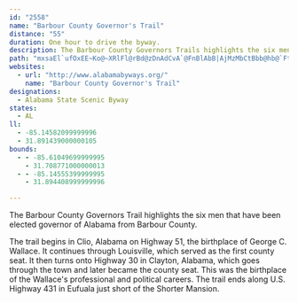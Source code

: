 ```yaml
---
id: "2558"
name: "Barbour County Governor's Trail"
distance: "55"
duration: One hour to drive the byway.
description: The Barbour County Governors Trails highlights the six men that have been elected governor of Alabama from Barbour County.
path: "mxsaEl`ufOxEE~Ko@~XRlFl@rBd@zDnAdCvA`@FnBlAbB|AjMzMbCtBbb@hb@`FtEdDfD`@r@rErE`_@h\\nD~BhFzB~HpAfG`@~@d@ZlA`Aj_ASlFiAxHy@bDs`@lmAmCvJgB`IgF~W}C`MoGnP]fAaR~d@oGvPwPpb@eB~Ey@~CiAnGg@fFkC~j@ObJ?dEHxDtCz^RxKMtJc@lHiDd]eKr`AyA~JaAlE}AxF}_@bjAyIhX{FfOwYzn@iArCoAhEs@pDw@tGQzF?hCNhEbCp[bAfJ`BnGxA|DbD`G|Vx]rClE|AxC`BxDzAfF|@zDj@rD`@~DrCjt@l@`Ih@pCdAfDtJnSpArDh@~Bn@fFtD`m@hAxHr@zCbAlDxBhFzCdFzBtClDjDl[zVjBhAvCjDxBtEzA~G~CbRr]|xBdApKfAzHpAhNpKxaAZ~FA|FYdF_ArHgHrf@{@hHqIv|@cG~p@q@vEWbAuAnAyBbAyGxCuBd@eAFmACoLcBwBOyD?aBNoC`@wLzDeEbBu@t@a@v@SlASlISf^N|f@Yr@?ZFVzH?~AJl@Xb@`@X~@rBzL|Ird@b@rCl@rGl@lEh@dCx@xBjEzIdBnCt@v@jMxIvGbFhFjF`BtApBjAxBj@xId@vBf@nAj@vAfAnm@~w@}@vAOr@?xAw@bLEnBVjMIvf@\\lC`@rAfInNrAdBhWjWtA~@bMxDfCtAbBdCnLnVdBxB~BlA~MxEhDd@rB?lAKrGwAhAApXr@PK`@y@`FxCxh@|l@k@nADf@dEnMdAfCp@dApElDpAxAfHxKjG|DpBpBnAfCf@rBb@|DfAjO^dCd@zAp@lAz@hA|@n@xI|CjCnB\\HzBWjB|TbCv]^fDpBtIz@|ChC|FzBjDlB~A|A`A`DvAhDbA`H~@~e@dCnBD~Yy@dAF|Ab@j_@bTjA^~HhEjAx@|GlDhJvFh@rAT~AFpJNvBr@rBb@r@xB~B|LhLrDxDbBnCzFpK`BfBfWtM~FrDvBfBza@jb@pCfClLzLtAdB|IzIzAlBxBdEpA`FhCxWZrBlAdEx@|A`AnApYb\\zD`DrDxBbc@lR`CrAbRjMnB|@|NxDjAFhBMlL_GzOgE|CwApFuCnBs@tAMtA?`[`F`SnDpAb@jBlA|BfC|HlKlFzEfBrAdAd@lOnErFnB?B"
websites:
  - url: "http://www.alabamabyways.org/"
    name: "Barbour County Governor's Trail"
designations:
  - Alabama State Scenic Byway
states:
  - AL
ll:
  - -85.14582099999996
  - 31.891439000000105
bounds:
  - - -85.61049699999995
    - 31.708771000000013
  - - -85.14555399999995
    - 31.894408999999996

---
```


The Barbour County Governors Trail highlights the six men that have been elected governor of Alabama from Barbour County.

The trail begins in Clio, Alabama on Highway 51, the birthplace of George C. Wallace. It continues through Louisville, which served as the first county seat. It then turns onto Highway 30 in Clayton, Alabama, which goes through the town and later became the county seat. This was the birthplace of the Wallace's professional and political careers. The trail ends along U.S. Highway 431 in Eufuala just short of the Shorter Mansion.
